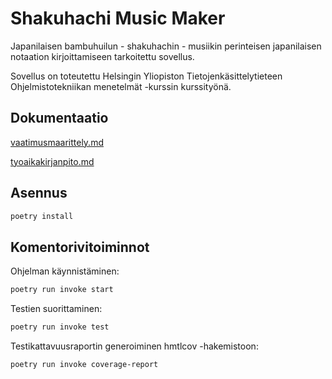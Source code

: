 # Shakuhachi Music Maker

Japanilaisen bambuhuilun - shakuhachin - musiikin perinteisen japanilaisen notaation kirjoittamiseen tarkoitettu sovellus.

Sovellus on toteutettu Helsingin Yliopiston Tietojenkäsittelytieteen Ohjelmistotekniikan menetelmät -kurssin kurssityönä.

## Dokumentaatio

[vaatimusmaarittely.md](https://github.com/ElectricShakuhachi/ot-harjoitustyo/blob/master/dokumentaatio/vaatimusmaarittely.md)

[tyoaikakirjanpito.md](https://github.com/ElectricShakuhachi/ot-harjoitustyo/blob/master/dokumentaatio/tyoaikakirjanpito.md)

## Asennus

 ```bash
poetry install
```

## Komentorivitoiminnot

Ohjelman käynnistäminen:

 ```bash
poetry run invoke start
```

Testien suorittaminen:

 ```bash
poetry run invoke test
```
Testikattavuusraportin generoiminen hmtlcov -hakemistoon:

 ```bash
poetry run invoke coverage-report
```
